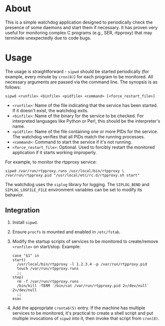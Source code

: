 # About

This is a simple watchdog application designed to periodically check the
presence of some daemons and start them if necessary. It has proven very useful
for monitoring complex C programs (e.g., SER, rtpproxy) that may terminate
unexpectedly due to code bugs.

# Usage

The usage is straightforward - `sipwd` should be started periodically (for
example, every minute by `cron(8)`) for each program to be monitored. All
necessary arguments are passed via the command line. The synopsis is as
follows:

```plaintext
sipwd <runfile> <binfile> <pidfile> <command> [<force_restart_file>]
```

- `<runfile>`: Name of the file indicating that the service has been started.
  If it doesn't exist, the watchdog exits.
- `<binfile>`: Name of the binary for the service to be checked. For
  interpreted languages like Python or Perl, this should be the interpreter's
  name.
- `<pidfile>`: Name of the file containing one or more PIDs for the service.
  The watchdog verifies that all PIDs match the running processes.
- `<command>`: Command to start the service if it's not running.
- `<force_restart_file>`: Optional. Used to forcibly restart the monitored
  application if it starts working improperly.

For example, to monitor the rtpproxy service:

```shell
sipwd /var/run/rtpproxy.runs /usr/local/bin/rtpproxy \
/var/run/rtpproxy.pid "/usr/local/etc/rc.d/rtpproxy.sh start"
```

The watchdog uses the `siplog` library for logging. The `SIPLOG_BEND` and
`SIPLOG_LOGFILE_FILE` environment variables can be set to modify its behavior.

## Integration

1. Install `sipwd`.
2. Ensure `procfs` is mounted and enabled in `/etc/fstab`.
3. Modify the startup scripts of services to be monitored to create/remove
   `<runfile>` on start/stop. Example:

    ```shell
    case "$1" in
    start)
      /usr/local/bin/rtpproxy -l 1.2.3.4 -p /var/run/rtpproxy.pid
      touch /var/run/rtpproxy.runs
      ;;
    stop)
      rm -f /var/run/rtpproxy.runs
      /bin/kill -TERM `/bin/cat /var/run/rtpproxy.pid 2>/dev/null` 2>/dev/null
      ;;
    esac
    ```

4. Add the appropriate `crontab(5)` entry. If the machine has multiple
   services to be monitored, it's practical to create a shell script and put
   multiple invocations of `sipwd` into it, then invoke that script from
   `cron(8)`.
